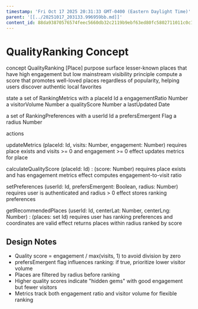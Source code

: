 ```yaml
---
timestamp: 'Fri Oct 17 2025 20:31:33 GMT-0400 (Eastern Daylight Time)'
parent: '[[../20251017_203133.996959bb.md]]'
content_id: 88da93870576574feec5660db32c2119b9ebf63ed80fc5802711011c0c1e88a7
---
```


# QualityRanking Concept

concept  QualityRanking \[Place]
purpose surface lesser-known places that have high engagement but low mainstream visibility
principle compute a score that promotes well-loved places regardless of popularity,
helping users discover authentic local favorites

state
a set of RankingMetrics with
a placeId Id
a engagementRatio Number
a visitorVolume Number
a qualityScore Number
a lastUpdated Date

a set of RankingPreferences with
a userId Id
a prefersEmergent Flag
a radius Number

actions

updateMetrics (placeId: Id, visits: Number, engagement: Number)
requires place exists and visits >= 0 and engagement >= 0
effect updates metrics for place

calculateQualityScore (placeId: Id) : (score: Number)
requires place exists and has engagement metrics
effect computes engagement-to-visit ratio

setPreferences (userId: Id, prefersEmergent: Boolean, radius: Number)
requires user is authenticated and radius > 0
effect stores ranking preferences

getRecommendedPlaces (userId: Id, centerLat: Number, centerLng: Number) : (places: set Id)
requires user has ranking preferences and coordinates are valid
effect returns places within radius ranked by score

## Design Notes

* Quality score = engagement / max(visits, 1) to avoid division by zero
* prefersEmergent flag influences ranking: if true, prioritize lower visitor volume
* Places are filtered by radius before ranking
* Higher quality scores indicate "hidden gems" with good engagement but fewer visitors
* Metrics track both engagement ratio and visitor volume for flexible ranking
